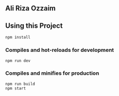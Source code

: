 ## Ali Riza Ozzaim

## Using this Project

```
npm install
```

### Compiles and hot-reloads for development

```
npm run dev
```

### Compiles and minifies for production

```
npm run build
npm start
```
